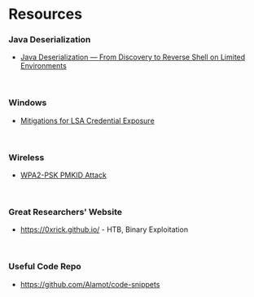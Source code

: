 # Resources

### Java Deserialization
* [Java Deserialization — From Discovery to Reverse Shell on Limited Environments](https://medium.com/abn-amro-red-team/java-deserialization-from-discovery-to-reverse-shell-on-limited-environments-2e7b4e14fbef)
<br />

### Windows
* [Mitigations for LSA Credential Exposure](https://thedefensedude.wordpress.com/2016/07/19/mitigations-for-lsa-credential-exposure-part-1-plain-text-passwords/#comments)
<br />

### Wireless
* [WPA2-PSK PMKID Attack](http://www.jackson-t.ca/)
<br />

### Great Researchers' Website
* https://0xrick.github.io/ - HTB, Binary Exploitation
<br />


### Useful Code Repo
* https://github.com/Alamot/code-snippets
